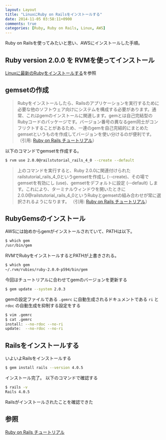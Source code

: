 ```yaml
---
layout: Layout
title: "LinuxにRuby on Railsをインストールする"
date: 2014-11-05 03:58:11+0900
comments: true
categories: [Ruby, Ruby on Rails, Linux, AWS]
---
```

Ruby on Railsを使ってみたいと思い、AWSにインストールした手順。

## Ruby version 2.0.0 を RVMを使ってインストール
[Linuxに最新のRubyをインストールする](http://sojiro14.github.io/blog/2014/10/31/installing-latest-ruby-in-linux/)を参照

## gemsetの作成
> Rubyをインストールしたら、Railsのアプリケーションを実行するために必要な他のソフトウェア向けにシステムを構成する必要があります。通常、これはgemのインストールに関連します。gemとは自己完結型のRubyコードのパッケージです。バージョン番号の異なるgem同士がコンフリクトすることがあるため、一連のgemを自己完結的にまとめたgemsetというものを作成してバージョンを使い分けるのが便利です。
（引用: [Ruby on Rails チュートリアル](http://railstutorial.jp/chapters/beginning?version=4.0#top)）

以下のコマンドでgemsetを作成する。
``` bash
$ rvm use 2.0.0@railstutorial_rails_4_0 --create --default
```
> 上のコマンドを実行すると、Ruby 2.0.0に関連付けられたrailstutorial_rails_4_0というgemsetを作成し (--create)、その場でgemsetを有効にし (use)、gemsetをデフォルトに設定 (--default) します。これにより、ターミナルウィンドウを開いたときに2.0.0@railstutorial_rails_4_0というRubyとgemsetの組み合わせが常に選択されるようになります。
（引用: [Ruby on Rails チュートリアル](http://railstutorial.jp/chapters/beginning?version=4.0#top)）

## RubyGemsのインストール
AWSには始めからgemがインストールされていて、PATHは以下。
``` bash
$ which gem
/usr/bin/gem
```
RVMでRubyをインストールするとPATHが上書きされる。
``` bash
$ which gem
~/.rvm/rubies/ruby-2.0.0-p594/bin/gem
```
今回はチュートリアルに合わせてgemのバージョンを更新する
``` bash
$ gem update --system 2.0.3
```
gemの設定ファイルである ```.gemrc``` に自動生成されるドキュメントである ```ri``` と ```rdoc``` の自動生成を抑制する設定をする
``` bash
$ vim .gemrc
$ cat .gemrc
install: --no-rdoc --no-ri
update:  --no-rdoc --no-ri
```

## Railsをインストールする
いよいよRailsをインストールする
``` bash
$ gem install rails --version 4.0.5
```
インストール完了。
以下のコマンドで確認する
``` bash
$ rails -v
Rails 4.0.5
```
Railsがインストールされたことを確認できた

## 参照
[Ruby on Rails チュートリアル](http://railstutorial.jp/chapters/beginning?version=4.0#top)

